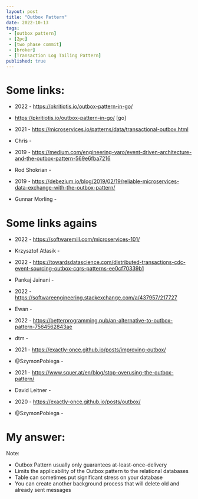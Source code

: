 ```yaml
---
layout: post
title: "Outbox Pattern"
date: 2022-10-13
tags:
 - [outbox pattern]
 - [2pc]
 - [two phase commit]
 - [broker]
 - [Transaction Log Tailing Pattern]
published: true
---
```


# Some links:

- 2022 - https://pkritiotis.io/outbox-pattern-in-go/
- https://pkritiotis.io/outbox-pattern-in-go/ [go]

- 2021 - https://microservices.io/patterns/data/transactional-outbox.html
- Chris - 

- 2019 - https://medium.com/engineering-varo/event-driven-architecture-and-the-outbox-pattern-569e6fba7216
- Rod Shokrian - 

- 2019 - https://debezium.io/blog/2019/02/19/reliable-microservices-data-exchange-with-the-outbox-pattern/
- Gunnar Morling - 

# Some links agains

- 2022 - https://softwaremill.com/microservices-101/
- Krzysztof Atłasik - 

- 2022 - https://towardsdatascience.com/distributed-transactions-cdc-event-sourcing-outbox-cqrs-patterns-ee0cf70339b1
- Pankaj Jainani - 

- 2022 - https://softwareengineering.stackexchange.com/a/437957/217727
- Ewan - 

- 2022 - https://betterprogramming.pub/an-alternative-to-outbox-pattern-7564562843ae
- dtm - 

- 2021 - https://exactly-once.github.io/posts/improving-outbox/
- @SzymonPobiega - 

- 2021 - https://www.squer.at/en/blog/stop-overusing-the-outbox-pattern/
- David Leitner - 

- 2020 - https://exactly-once.github.io/posts/outbox/
- @SzymonPobiega - 


# My answer:
Note: 
- Outbox Pattern usually only guarantees at-least-once-delivery
- Limits the applicability of the Outbox pattern to the relational databases
- Table can sometimes put significant stress on your database
- You can create another background process that will delete old and already sent messages